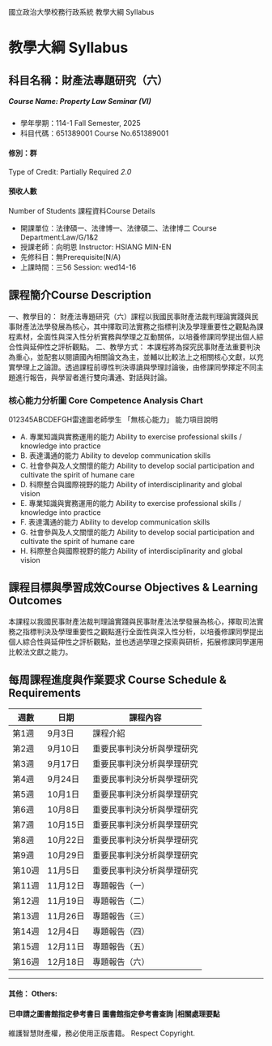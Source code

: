 國立政治大學校務行政系統 教學大綱 Syllabus
# 教學大綱 Syllabus
##  科目名稱：財產法專題研究（六） 
#####  Course Name: Property Law Seminar (VI)
  * 學年學期：114-1 Fall Semester, 2025 
  * 科目代碼：651389001 Course No.651389001
#### 修別：群
Type of Credit: Partially Required 
_2.0_
#### 預收人數
Number of Students
課程資料Course Details
  * 開課單位：法律碩一、法律博一、法律碩二、法律博二 Course Department:Law/G/1&2 
  * 授課老師：向明恩 Instructor: HSIANG MIN-EN 
  * 先修科目：無Prerequisite(N/A)
  * 上課時間：三56 Session: wed14-16
##  課程簡介Course Description
一、教學目的：
財產法專題研究（六）課程以我國民事財產法裁判理論實踐與民事財產法法學發展為核心，其中擇取司法實務之指標判決及學理重要性之觀點為課程素材，全面性與深入性分析實務與學理之互動關係，以培養修課同學提出個人綜合性與延伸性之評析觀點。
二、教學方式：
本課程將為探究民事財產法重要判決為重心，並配套以閱讀國內相關論文為主，並輔以比較法上之相關核心文獻，以充實學理上之論證。透過課程前導性判決導讀與學理討論後，由修課同學擇定不同主題進行報告，與學習者進行雙向溝通、對話與討論。
###  核心能力分析圖 Core Competence Analysis Chart
012345ABCDEFGH雷達圖老師學生
「無核心能力」 
能力項目說明
  * A. 專業知識與實務運用的能力 Ability to exercise professional skills / knowledge into practice
  * B. 表達溝通的能力 Ability to develop communication skills
  * C. 社會參與及人文關懷的能力 Ability to develop social participation and cultivate the spirit of humane care
  * D. 科際整合與國際視野的能力 Ability of interdisciplinarity and global vision
  * E. 專業知識與實務運用的能力 Ability to exercise professional skills / knowledge into practice
  * F. 表達溝通的能力 Ability to develop communication skills
  * G. 社會參與及人文關懷的能力 Ability to develop social participation and cultivate the spirit of humane care
  * H. 科際整合與國際視野的能力 Ability of interdisciplinarity and global vision
##  課程目標與學習成效Course Objectives & Learning Outcomes 
本課程以我國民事財產法裁判理論實踐與民事財產法法學發展為核心，擇取司法實務之指標判決及學理重要性之觀點進行全面性與深入性分析，以培養修課同學提出個人綜合性與延伸性之評析觀點，並也透過學理之探索與研析，拓展修課同學運用比較法文獻之能力。
##  每周課程進度與作業要求 Course Schedule & Requirements
週數 |  日期 |  課程內容  
---|---|---  
第1週 |  9月3日 |  課程介紹  
第2週 |  9月10日 |  重要民事判決分析與學理研究  
第3週 |  9月17日 |  重要民事判決分析與學理研究  
第4週 |  9月24日 |  重要民事判決分析與學理研究  
第5週 |  10月1日 |  重要民事判決分析與學理研究  
第6週 |  10月8日 |  重要民事判決分析與學理研究  
第7週 |  10月15日 |  重要民事判決分析與學理研究  
第8週 |  10月22日 |  重要民事判決分析與學理研究  
第9週 |  10月29日 |  重要民事判決分析與學理研究  
第10週 |  11月5日 |  重要民事判決分析與學理研究  
第11週 |  11月12日 |  專題報告（一）  
第12週 |  11月19日 |  專題報告（二）  
第13週 |  11月26日 |  專題報告（三）  
第14週 |  12月4日 |  專題報告（四）  
第15週 |  12月11日 |  專題報告（五）  
第16週 |  12月18日 |  專題報告（六）  
---  
####  其他： Others:
####  已申請之圖書館指定參考書目  圖書館指定參考書查詢 |相關處理要點
維護智慧財產權，務必使用正版書籍。 Respect Copyright.